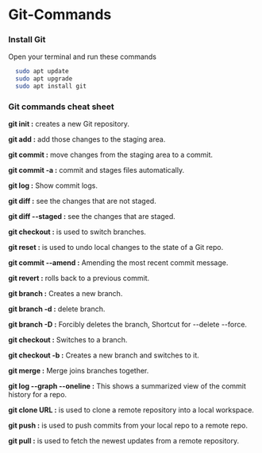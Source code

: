 # Git-Commands

### Install Git

Open your terminal and run these commands

```bash
  sudo apt update
  sudo apt upgrade
  sudo apt install git
```
### Git commands cheat sheet
**git init :** creates a new Git repository.

**git add :** add those changes to the staging area.

**git commit :** move changes from the staging area to a commit.

**git commit -a :** commit and stages files automatically.

**git log :** Show commit logs.

**git diff :** see the changes that are not staged.

**git diff --staged :** see the changes that are staged.

**git checkout :** is used to switch branches.

**git reset :** is used to undo local changes to the state of a Git repo.

**git commit --amend :** Amending the most recent commit message.

**git revert :** rolls back to a previous commit.

**git branch <name> :** Creates a new branch.

**git branch -d <branch> :** delete branch.

**git branch -D <branch> :** Forcibly deletes the branch, Shortcut for --delete --force.

**git checkout <branch> :** Switches to a branch.

**git checkout -b <branch> :** Creates a new branch and switches to it.

**git merge <branch> :** Merge joins branches together. 

**git log --graph --oneline :** This shows a summarized view of the commit history for a repo.

**git clone URL :** is used to clone a remote repository into a local workspace.

**git push :** is used to push commits from your local repo to a remote repo.

**git pull :** is used to fetch the newest updates from a remote repository.

